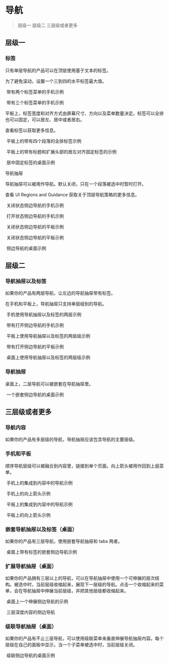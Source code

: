 # 导航
> 层级一
> 层级二
> 三层级或者更多

## 层级一
### 标签
只有单层导航的产品可以在顶层使用基于文本的标签。

为了避免滚动，设置一个三到四的水平标签最大值。

![]()
带有两个标签菜单的手机示例

![]()
带有三个标签菜单的手机示例

平板上，标签宽度和对齐方式由屏幕尺寸、方向以及菜单数量决定。标签可以全排也可以固定，可以居左、居中或者居右。

查看标签以获取更多信息。

![]()
平板上的带有四个段落的全排标签示例

![]()
平板上的带有标题和扩展头部的居左对齐固定标签的示例

![]()
居中固定标签的桌面示例

导航抽屉

导航抽屉可以被用作导航。默认关闭，只在一个段落被选中时暂时打开。

查看 UI Regions and Guidance 获取关于顶层导航策略的更多信息。

![]()
关闭状态侧边导航的手机示例

![]()
打开状态侧边导航的手机示例

![]()
关闭状态侧边导航的平板示例

![]()
关闭状态侧边导航的平板示例

![]()
侧边导航的桌面示例


## 层级二
### 导航抽屉以及标签
如果你的产品有两层导航，让左边的导航抽屉带有标签。

在手机和平板上，导航抽屉只支持单层级别的导航。

![]()
手机使用导航抽屉以及标签的两层示例

![]()
带有打开侧边导航的手机示例

![]()
平板上使用导航抽屉以及标签的两层级示例

![]()
带有打开侧边导航的平板示例

![]()
桌面上使用导航抽屉以及标签的两层级示例

### 导航抽屉
桌面上，二层导航可以被嵌套在导航抽屉里。

![]()
一个嵌套侧边导航的桌面示例


## 三层级或者更多
### 导航内容
如果你的产品有多层级的导航，导航抽屉应该包含导航的主要层级。

### 手机和平板
顺序导航层级可以被融合到内容里，链接到单个页面。向上箭头被用作回到上层菜单。

![]()
手机上的集成到内容中的导航示例

![]()
手机上的向上箭头示例

![]()
平板上的集成到内容中的导航示例

![]()
平板上的向上箭头示例

### 嵌套导航抽屉以及标签（桌面）
如果你的产品有三层导航，使用嵌套导航抽屉和 tabs 两者。

![]()
桌面上带有标签的嵌套侧边导航示例

### 扩展导航抽屉（桌面）
如果你的产品拥有三层以上的导航，可以在导航抽屉中使用一个可伸展的层次结构。被选中时，当前层级收缩起来，展现下一层级的导航。点击一个收缩起来的菜单，会在导航抽屉中伸展当前层级，并把其他层级都收缩起来。

![]()
桌面上一个伸展侧边导航的示例

![]()
三层深度内容的侧边导航

### 级联导航抽屉（桌面）
如果你的产品有不止三层导航，可以使用级联菜单来垂直伸展导航抽屉内容。每个层级在自己的面板中显示，当一个子菜单被选中时，当前层级关闭。

![]()
级联侧边导航的桌面示例

![]()


